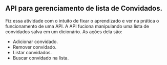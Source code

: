 ## API para gerenciamento de lista de Convidados.

Fiz essa atividade com o intuito de fixar o aprendizado e ver na prática o funcionamento de uma API.
A API fuciona manipulando uma lista de convidados salva em um dicionário.
As ações dela são:
- Adicionar convidado.
- Remover convidado.
- Listar convidados.
- Buscar convidado na lista.
